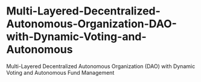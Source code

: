 # Multi-Layered-Decentralized-Autonomous-Organization-DAO-with-Dynamic-Voting-and-Autonomous
Multi-Layered Decentralized Autonomous Organization (DAO) with Dynamic Voting and Autonomous Fund Management
